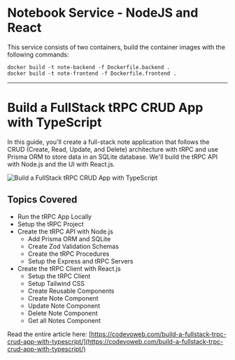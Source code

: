 # Notebook Service - NodeJS and React

This service consists of two containers, build the container images with the 
following commands:
```
docker build -t note-backend -f Dockerfile.backend .
docker build -t note-frontend -f Dockerfile.frontend .
```

___________
# Build a FullStack tRPC CRUD App with TypeScript

In this guide, you'll create a full-stack note application that follows the CRUD (Create, Read, Update, and Delete) architecture with tRPC and use Prisma ORM to store data in an SQLite database. We'll build the tRPC API with Node.js and the UI with React.js. 

![Build a FullStack tRPC CRUD App with TypeScript](https://codevoweb.com/wp-content/uploads/2022/10/Build-a-FullStack-tRPC-CRUD-App-with-TypeScript.webp)

## Topics Covered

- Run the tRPC App Locally
- Setup the tRPC Project
- Create the tRPC API with Node.js
    - Add Prisma ORM and SQLite
    - Create Zod Validation Schemas
    - Create the tRPC Procedures
    - Setup the Express and tRPC Servers
- Create the tRPC Client with React.js
    - Setup the tRPC Client
    - Setup Tailwind CSS
    - Create Reusable Components
    - Create Note Component
    - Update Note Component
    - Delete Note Component
    - Get all Notes Component

Read the entire article here: [https://codevoweb.com/build-a-fullstack-trpc-crud-app-with-typescript/](https://codevoweb.com/build-a-fullstack-trpc-crud-app-with-typescript/)

